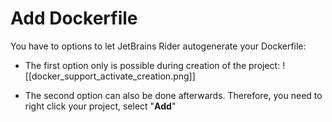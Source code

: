 # Add Dockerfile

You have to options to let JetBrains Rider autogenerate your Dockerfile:

- The first option only is possible during creation of the project:
  ![[docker_support_activate_creation.png]]
  
- The second option can also be done afterwards. Therefore, you need to right click your project, select "**Add**" 